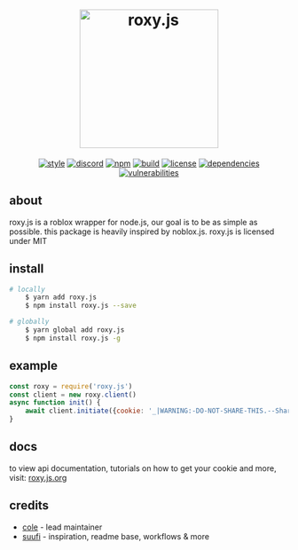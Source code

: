 <!-- inspired by noblox - rewrote but still gave credit <3 -->

<h1 align="center">
    <img src="https://raw.githubusercontent.com/colenh/roxy.js/main/docs_include/roxyjs-banner.png" alt="roxy.js" width="250"/>
    <br>
</h1>

<p align="center">
    <a href="https://standardjs.com"><img src="https://img.shields.io/badge/code_style-standard-blue.svg?style=flat-square" alt="style"/></a>
    <a href="https://discord.gg/WK2qTecTkJ"><img src="https://img.shields.io/badge/discord-roxy.js-blue.svg?style=flat-square" alt="discord"></a>
    <a href="https://www.npmjs.com/package/roxy.js"><img src="https://img.shields.io/npm/v/roxy.js.svg?style=flat-square" alt="npm"></a>
    <a href="https://travis-ci.com/colenh/roxy.js"><img src="https://img.shields.io/travis/com/colenh/roxy.js?style=flat-square" alt="build"/></a>
    <a href="https://app.fossa.com/projects/git%2Bgithub.com%2Fcolenh%2Froxy.js?ref=badge_shield"><img src="https://app.fossa.com/api/projects/git%2Bgithub.com%2Fcolenh%2Froxy.js.svg?type=shield" alt="license"></a>
    <a href="https://david-dm.org/colenh/roxy.js"><img src="https://status.david-dm.org/gh/colenh/roxy.js.svg?style=flat-square" alt="dependencies"></a>
    <a href="https://david-dm.org/colenh/roxy.js"><img src="https://img.shields.io/snyk/vulnerabilities/npm/roxy.js?style=flat-square" alt="vulnerabilities"></a>
</p>

## about

roxy.js is a roblox wrapper for node.js, our goal is to be as simple as possible. this package is heavily inspired by noblox.js. roxy.js is licensed under MIT

## install

```bash
# locally
    $ yarn add roxy.js
    $ npm install roxy.js --save

# globally
    $ yarn global add roxy.js
    $ npm install roxy.js -g
```

## example

```js
const roxy = require('roxy.js')
const client = new roxy.client()
async function init() {
    await client.initiate({cookie: '_|WARNING:-DO-NOT-SHARE-THIS.--Sharing-this-will-allow-someone-to-log-in-as-you-and-to-steal-your-ROBUX-and-items.|_12345678901234567890'})
}
```

## docs

to view api documentation, tutorials on how to get your cookie and more, visit: [roxy.js.org](https://roxy.js.org/)

## credits

* [cole](https://github.com/colenh) - lead maintainer
* [suufi](https://github.com/suufi) - inspiration, readme base, workflows & more
